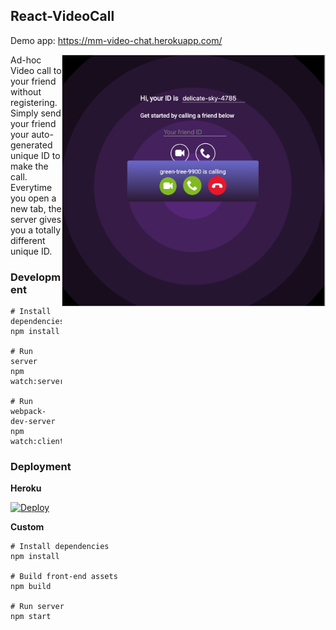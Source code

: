 ## React-VideoCall
Demo app: https://mm-video-chat.herokuapp.com/

<img align="right" width="420" src="https://github.com/Marujah/react-videocall/blob/master/video-call-screenshot.png"  alt =" " style="border: solid 1px #d4d4d4" />
  
Ad-hoc Video call to your friend without registering. 
Simply send your friend your auto-generated unique ID to make the call.  
Everytime you open a new tab, the server gives you a totally different unique ID.

### Development

```
# Install dependencies
npm install

# Run server
npm watch:server

# Run webpack-dev-server
npm watch:client
```


### Deployment

**Heroku**

[![Deploy](https://www.herokucdn.com/deploy/button.svg)](https://heroku.com/deploy?template=https://github.com/Marujah/react-videocall/react-videocall/tree/production)

**Custom**
```
# Install dependencies
npm install

# Build front-end assets
npm build

# Run server
npm start
```
